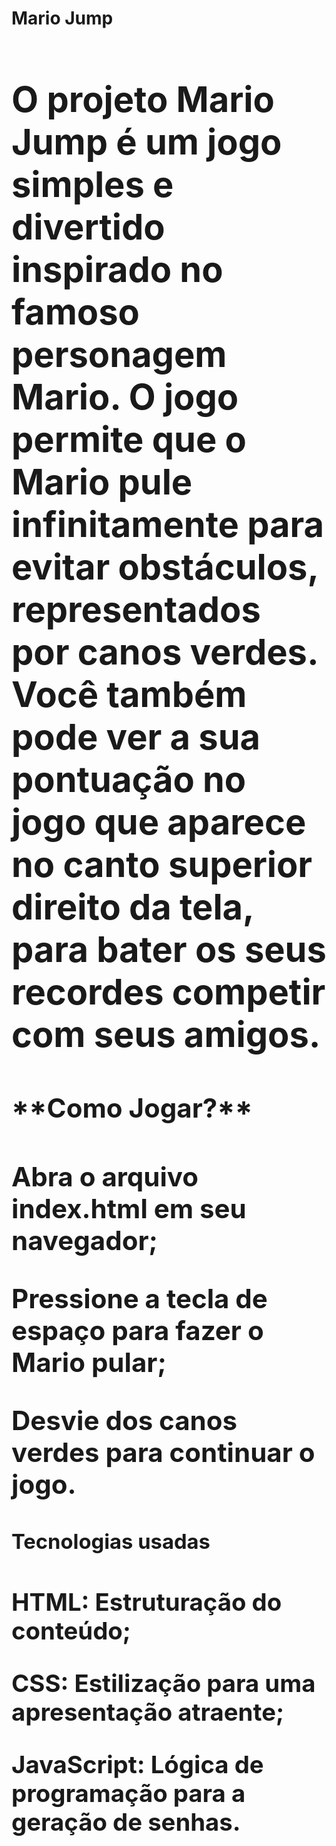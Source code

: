 **<h1>Mario Jump<h1>**

O projeto Mario Jump é um jogo simples e divertido inspirado no famoso personagem Mario. O jogo permite que o Mario pule infinitamente para evitar obstáculos, representados por canos verdes. Você também pode ver a sua pontuação no jogo que aparece no canto superior
direito da tela, para bater os seus recordes competir com seus amigos.


<h2>**Como Jogar?**<h2>

Abra o arquivo index.html em seu navegador;

Pressione a tecla de espaço para fazer o Mario pular;

Desvie dos canos verdes para continuar o jogo.


**<h3>Tecnologias usadas<h3>**

HTML: Estruturação do conteúdo;

CSS: Estilização para uma apresentação atraente;

JavaScript: Lógica de programação para a geração de senhas.
